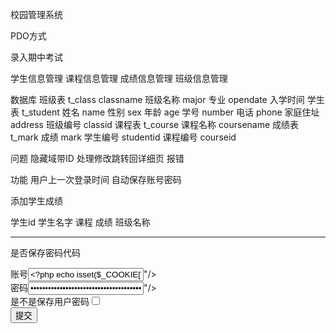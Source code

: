 校园管理系统

PDO方式

录入期中考试

学生信息管理
课程信息管理
成绩信息管理
班级信息管理

数据库
班级表 t_class
	classname 班级名称
	major  专业
	opendate 入学时间
学生表 t_student
 	姓名 name
 	性别 sex
 	年龄 age
 	学号 number
 	电话 phone
 	家庭住址  address
 	班级编号 classid
 课程表  t_course
	课程名称 coursename
成绩表 t_mark
	成绩 mark
	学生编号 studentid
	课程编号 courseid

问题
隐藏域带ID
处理修改跳转回详细页 报错

功能
用户上一次登录时间
自动保存账号密码


添加学生成绩

学生id 学生名字 课程 成绩 班级名称 


-----------------------------------------------------------------
是否保存密码代码
<!DOCTYPE unspecified PUBLIC "-//W3C//DTD HTML 4.01 Transitional//EN" "http://www.w3.org/TR/html4/loose.dtd">
<html>
<head>
<title>老杜</title>
<script type="text/javascript">
</script>
</head>
<body>
<form action="4.php" method="post">
账号<input id="loginid" type="text" name="loginid" value="<?php echo isset($_COOKIE['loginid'])?$_COOKIE["loginid"]:"";?>"/><br />
密码<input type="password" id="loginpwd" name="loginpwd" value="<?php echo isset($_COOKIE['loginid'])?$_COOKIE["loginid"]:"";?>"/><br /> 
是不是保存用户密码<input type="checkbox" value="yes" name="keep"><br />
<input type="submit" value="提交">

</form>
</body>
</html>

<?php
//获取

$loginid = $_POST["loginid"];
$loginpwd = $_POST["loginpwd"];

if (empty($_POST["keep"])) {
	//已经有的cookie删除
	if(!empty($_COOKIE["loginid"])){
		setCookie("loginid",$loginid,time()-3600);
		setCookie("loginpwd",$loginpwd,time()-3600);
	}	
}else{
	setCookie('loginid',$loginid,time()+24*3600);
	setCookie('loginpwd',$loginpwd,time()+24*3600);
	echo "用户保存";
}

//<?php echo isset($_COOKIE['loginpwd'])?$_COOKIE['loginpwd']:"
//setcookie($loginid,$loginpwd,time()+3600);
//md5(账号+密码+ip2long($ip_address)
-----------------------------------------------------------------





